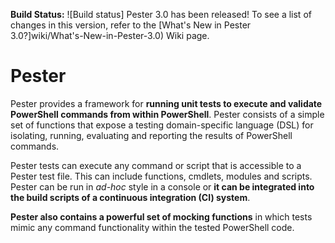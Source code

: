 **Build Status:** ![Build status]
Pester 3.0 has been released! To see a list of changes in this version, refer to the [What's New in Pester 3.0?]wiki/What's-New-in-Pester-3.0) Wiki page.

# Pester

Pester provides a framework for **running unit tests to execute and validate PowerShell commands from within PowerShell**. Pester consists of a simple set of functions that expose a testing domain-specific language (DSL) for isolating, running, evaluating and reporting the results of PowerShell commands.

Pester tests can execute any command or script that is accessible to a Pester test file. This can include functions, cmdlets, modules and scripts. Pester can be run in _ad-hoc_ style in a console or **it can be integrated into the build scripts of a continuous integration (CI) system**.

**Pester also contains a powerful set of mocking functions** in which tests mimic any command functionality within the tested PowerShell code.
